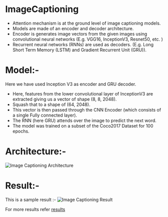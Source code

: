 # ImageCaptioning
* Attention mechanism is at the ground level of image captioning models.
* Models are made of an encoder and decoder architecture.
* Encoder is generates image vectors from the given images using convolutional neural networks (E.g. VGG16, InceptionV3, Resnet50, etc. ) 
* Recurrent neural networks (RNNs) are used as decoders. (E.g. Long Short Term Memory (LSTM) and Gradient Recurrent Unit (GRU)). 

# Model:-
Here we have used Inception V3 as encoder and GRU decoder.

* Here, features from the lower convolutional layer of InceptionV3 are extracted giving us a vector of shape (8, 8, 2048).
* Squash that to a shape of (64, 2048).
* This vector is then passed through the CNN Encoder (which consists of a single Fully connected layer).
* The RNN (here GRU) attends over the image to predict the next word.
* The model was trained on a subset of the Coco2017 Dataset for 100 epochs.

# Architecture:-
![Image Captioning Architecture](https://github.com/PranjalChitale/ImageCaptioning/blob/master/ImageCaptioningArchitecture.jpg?raw=true)

# Result:-
This is a sample result :-
![Image Captioning Result](https://github.com/PranjalChitale/ImageCaptioning/blob/master/result.jpg?raw=true)

For more results refer [results](https://github.com/PranjalChitale/ImageCaptioning/blob/master/ImageCaptioning_results.pdf)
 
